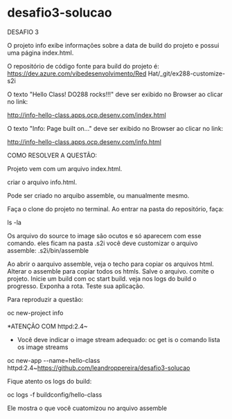 # desafio3-solucao

DESAFIO 3

O projeto info exibe informações sobre a data de build do projeto e possui uma página index.html.

O repositório de código fonte para build do projeto é: https://dev.azure.com/vibedesenvolvimento/Red Hat/_git/ex288-customize-s2i

O texto "Hello Class! DO288 rocks!!!" deve ser exibido no Browser ao clicar no link:

http://info-hello-class.apps.ocp.desenv.com/index.html 

O texto "Info: Page built on..." deve ser exibido no Browser ao clicar no link:

http://info-hello-class.apps.ocp.desenv.com/info.html 

COMO RESOLVER A QUESTÃO:

Projeto vem com um arquivo index.html.

criar o arquivo info.html.

Pode ser criado no arquibo assemble, ou manualmente mesmo.

Faça o clone do projeto no terminal. Ao entrar na pasta do repositório, faça:

ls -la

Os arquivo do source to image são ocutos e só aparecem com esse comando. eles ficam na pasta .s2i você deve customizar o arquivo assemble: .s2i/bin/assemble

Ao abrir o aarquivo assemble, veja o techo para copiar os arquivos html. Alterar o assemble para copiar todos os htmls. Salve o arquivo. comite o projeto. Inicie um build com oc start build. veja nos logs do build o progresso. Exponha a rota. Teste sua aplicação.


Para reproduzir a questão:

oc new-project info

*ATENÇÃO COM httpd:2.4~
* Você deve indicar o image stream adequado:
oc get is
o comando lista os image streams

oc new-app --name=hello-class httpd:2.4~https://github.com/leandroppereira/desafio3-solucao


Fique atento os logs do build:

oc logs -f buildconfig/hello-class

Ele mostra o que você cuatomizou no arquivo assemble
